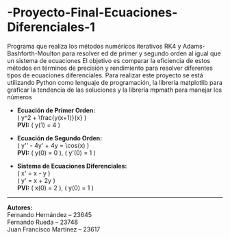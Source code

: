 # -Proyecto-Final-Ecuaciones-Diferenciales-1
Programa que realiza los métodos numéricos iterativos RK4 y Adams-Bashforth-Moulton para resolver ed de primer y segundo orden al igual que un sistema de ecuaciones 
El objetivo es comparar la eficiencia de estos métodos en términos de precisión y rendimiento para resolver diferentes tipos de ecuaciones diferenciales.
Para realizar este proyecto se está utilizando Python como lenguaje de programación, la librería matplotlib para graficar la tendencia de las soluciones y la librería mpmath para manejar los números

- **Ecuación de Primer Orden:**  
  \( y^2 + \frac{y(x+1)}{x} \)  
  **PVI:** \( y(1) = 4 \)

- **Ecuación de Segundo Orden:**  
  \( y'' - 4y' + 4y = \cos(x) \)  
  **PVI:** \( y(0) = 0 \), ( y'(0) = 1 \)

- **Sistema de Ecuaciones Diferenciales:**  
  \( x' = x - y \)  
  \( y' = x + 2y \)  
  **PVI:** \( x(0) = 2 \), ( y(0) = 1 \)

---

**Autores:**  
Fernando Hernández – 23645  
Fernando Rueda – 23748  
Juan Francisco Martínez – 23617
